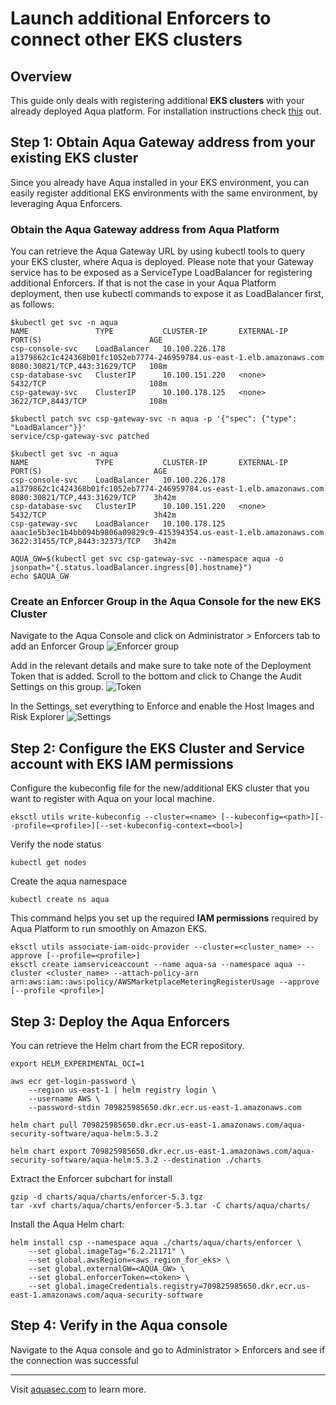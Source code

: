 # Launch additional Enforcers to connect other EKS clusters

## Overview
This guide only deals with registering additional <b>EKS clusters</b> with your already deployed Aqua platform. 
For installation instructions check [this](../aqua-in-a-box.md) out.

## Step 1: Obtain Aqua Gateway address from your existing EKS cluster
Since you already have Aqua installed in your EKS environment, you can easily register additional EKS environments with the same environment, by leveraging Aqua Enforcers. 

### Obtain the Aqua Gateway address from Aqua Platform
You can retrieve the Aqua Gateway URL by using kubectl tools to query your EKS cluster, where Aqua is deployed. Please note that your Gateway service has to be exposed as a ServiceType LoadBalancer for registering additional Enforcers. If that is not the case in your Aqua Platform deployment, then use kubectl commands to expose it as LoadBalancer first, as follows:
```shell
$kubectl get svc -n aqua
NAME               TYPE           CLUSTER-IP       EXTERNAL-IP                                                              PORT(S)                        AGE
csp-console-svc    LoadBalancer   10.100.226.178   a1379862c1c424368b01fc1052eb7774-246959784.us-east-1.elb.amazonaws.com   8080:30821/TCP,443:31629/TCP   108m
csp-database-svc   ClusterIP      10.100.151.220   <none>                                                                   5432/TCP                       108m
csp-gateway-svc    ClusterIP      10.100.178.125   <none>                                                                   3622/TCP,8443/TCP              108m

$kubectl patch svc csp-gateway-svc -n aqua -p '{"spec": {"type": "LoadBalancer"}}'
service/csp-gateway-svc patched

$kubectl get svc -n aqua
NAME               TYPE           CLUSTER-IP       EXTERNAL-IP                                                              PORT(S)                         AGE
csp-console-svc    LoadBalancer   10.100.226.178   a1379862c1c424368b01fc1052eb7774-246959784.us-east-1.elb.amazonaws.com   8080:30821/TCP,443:31629/TCP    3h42m
csp-database-svc   ClusterIP      10.100.151.220   <none>                                                                   5432/TCP                        3h42m
csp-gateway-svc    LoadBalancer   10.100.178.125   aaac1e5b3ec1b4bb094b9806a09829c9-415394354.us-east-1.elb.amazonaws.com   3622:31455/TCP,8443:32373/TCP   3h42m

AQUA_GW=$(kubectl get svc csp-gateway-svc --namespace aqua -o jsonpath="{.status.loadBalancer.ingress[0].hostname}")
echo $AQUA_GW
```

### Create an Enforcer Group in the Aqua Console for the new EKS Cluster
Navigate to the Aqua Console and click on Administrator > Enforcers tab to add an Enforcer Group
![Enforcer group](../../aws/images/create-enforcer-group)

Add in the relevant details and make sure to take note of the Deployment Token that is added. Scroll to the bottom and click to Change the Audit Settings on this group.
![Token](../../aws/images/token)

In the Settings, set everything to Enforce and enable the Host Images and Risk Explorer
![Settings](../../aws/images/audit-settings)

## Step 2: Configure the EKS Cluster and Service account with EKS IAM permissions
Configure the kubeconfig file for the new/additional EKS cluster that you want to register with Aqua on your local machine.
```shell
eksctl utils write-kubeconfig --cluster=<name> [--kubeconfig=<path>][--profile=<profile>][--set-kubeconfig-context=<bool>]
```

Verify the node status
```shell
kubectl get nodes
```

Create the aqua namespace
```shell
kubectl create ns aqua
```

This command helps you set up the required <b>IAM permissions</b> required by Aqua Platform to run smoothly on Amazon EKS. 
```shell
eksctl utils associate-iam-oidc-provider --cluster=<cluster_name> --approve [--profile=<profile>]
eksctl create iamserviceaccount --name aqua-sa --namespace aqua --cluster <cluster_name> --attach-policy-arn arn:aws:iam::aws:policy/AWSMarketplaceMeteringRegisterUsage --approve [--profile <profile>]
```

## Step 3: Deploy the Aqua Enforcers

You can retrieve the Helm chart from the ECR repository.
```shell
export HELM_EXPERIMENTAL_OCI=1

aws ecr get-login-password \
	--region us-east-1 | helm registry login \
	--username AWS \
	--password-stdin 709825985650.dkr.ecr.us-east-1.amazonaws.com

helm chart pull 709825985650.dkr.ecr.us-east-1.amazonaws.com/aqua-security-software/aqua-helm:5.3.2

helm chart export 709825985650.dkr.ecr.us-east-1.amazonaws.com/aqua-security-software/aqua-helm:5.3.2 --destination ./charts
```

Extract the Enforcer subchart for install
```shell
gzip -d charts/aqua/charts/enforcer-5.3.tgz
tar -xvf charts/aqua/charts/enforcer-5.3.tar -C charts/aqua/charts/
```

Install the Aqua Helm chart:
```shell
helm install csp --namespace aqua ./charts/aqua/charts/enforcer \
    --set global.imageTag="6.2.21171" \
    --set global.awsRegion=<aws_region_for_eks> \
    --set global.externalGW=<AQUA_GW> \
    --set global.enforcerToken=<token> \
    --set global.imageCredentials.registry=709825985650.dkr.ecr.us-east-1.amazonaws.com/aqua-security-software
```

## Step 4: Verify in the Aqua console
Navigate to the Aqua console and go to Administrator > Enforcers and see if the connection was successful

---
Visit [aquasec.com](https://www.aquasec.com/) to learn more.
